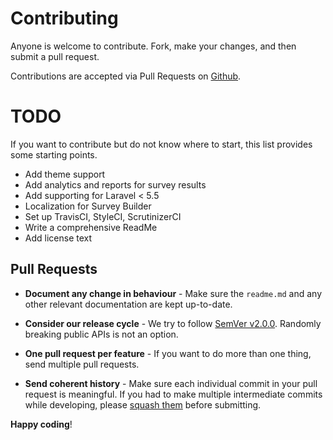 # Contributing

Anyone is welcome to contribute. Fork, make your changes, and then submit a pull request.

Contributions are accepted via Pull Requests on [Github](https://github.com/AidynMakhataev/laravel-surveyjs).

# TODO
If you want to contribute but do not know where to start, this list provides some starting points.

- Add theme support
- Add analytics and reports for survey results
- Add supporting for Laravel < 5.5
- Localization for Survey Builder
- Set up TravisCI, StyleCI, ScrutinizerCI
- Write a comprehensive ReadMe
- Add license text

## Pull Requests

- **Document any change in behaviour** - Make sure the `readme.md` and any other relevant documentation are kept up-to-date.

- **Consider our release cycle** - We try to follow [SemVer v2.0.0](http://semver.org/). Randomly breaking public APIs is not an option.

- **One pull request per feature** - If you want to do more than one thing, send multiple pull requests.

- **Send coherent history** - Make sure each individual commit in your pull request is meaningful. If you had to make multiple intermediate commits while developing, please [squash them](http://www.git-scm.com/book/en/v2/Git-Tools-Rewriting-History#Changing-Multiple-Commit-Messages) before submitting.


**Happy coding**!
